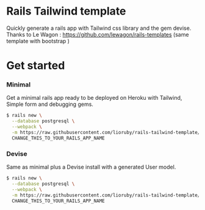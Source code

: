 # Rails Tailwind template

Quickly generate a rails app with Tailwind css library and the gem devise.
Thanks to Le Wagon : https://github.com/lewagon/rails-templates (same template with bootstrap )

# Get started

### Minimal
Get a minimal rails app ready to be deployed on Heroku with Tailwind, Simple form and debugging gems.

```sh
$ rails new \
  --database postgresql \
  --webpack \
  -m https://raw.githubusercontent.com/lioruby/rails-tailwind-template/master/minimal.rb \
  CHANGE_THIS_TO_YOUR_RAILS_APP_NAME
```

### Devise
Same as minimal plus a Devise install with a generated User model.

```sh
$ rails new \
  --database postgresql \
  --webpack \
  -m https://raw.githubusercontent.com/lioruby/rails-tailwind-template/master/devise.rb \
  CHANGE_THIS_TO_YOUR_RAILS_APP_NAME
```
